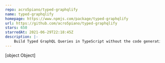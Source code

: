 ```yaml
---
repo: acro5piano/typed-graphqlify
name: typed-graphqlify
homepage: https://www.npmjs.com/package/typed-graphqlify
url: https://github.com/acro5piano/typed-graphqlify
stars: 650
starredAt: 2021-06-29T22:18:45Z
description: |-
    Build Typed GraphQL Queries in TypeScript without the code generation
---
```


[object Object]
